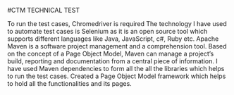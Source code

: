 
#CTM TECHNICAL TEST

To run the test cases, Chromedriver is required
The technology I have used to automate test cases is Selenium as it is an open source tool which supports different languages like Java, JavaScript, c#, Ruby etc.
Apache Maven is a software project management and a comprehension tool. Based on the concept of a Page Object Model, Maven can manage a project’s build, reporting and documentation from a central piece of information.
I have used Maven dependencies to form all the all the libraries which helps to run the test cases.
Created a Page Object Model framework which helps to hold all the functionalities and its pages.

